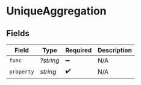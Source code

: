 # UniqueAggregation


## Fields

| Field              | Type               | Required           | Description        |
| ------------------ | ------------------ | ------------------ | ------------------ |
| `func`             | *?string*          | :heavy_minus_sign: | N/A                |
| `property`         | *string*           | :heavy_check_mark: | N/A                |